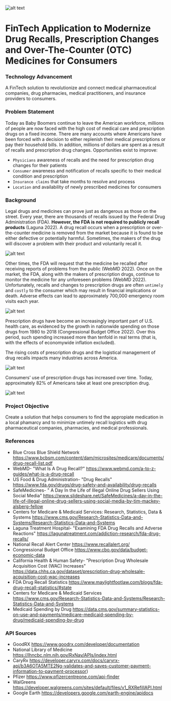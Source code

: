 ![alt text](blood-pressure-drug-recall-lg.jpg)

# FinTech Application to Modernize Drug Recalls, Prescription Changes and Over-The-Counter (OTC) Medicines for Consumers

### Technology Advancement 

A FinTech solution to revolutionize and connect medical pharmaceutical companies, drug pharmacies, medical practitioners, and insurance providers to consumers. 


### Problem Statement

Today as Baby Boomers continue to leave the American workforce, millions of people are now faced with the high cost of medical care and prescription drugs on a fixed income. There are many accounts where Americans have been forced with a decision to either replenish their medical prescriptions or pay their household bills. In addition, millions of dollars are spent as a result of recalls and prescription drug changes. Opportunities exist to improve:

* `Physicians` awareness of recalls and the need for prescription drug changes for their patients
* `Consumer` awareness and notification of recalls specific to their medical condition and prescription 
* `Insurance claims` that take months to resolve and process 
* `Location` and availability of newly prescribed medicines for consumers


### Background

Legal drugs and medicines can prove just as dangerous as those on the street. Every year, there are thousands of recalls issued by the Federal Drug Administration (FDA). **However, the FDA is not required to publicly recall products** (Laguna 2022). A drug recall occurs when a prescription or over-the-counter medicine is removed from the market because it is found to be either defective or potentially harmful. Sometimes, the makers of the drug will discover a problem with their product and voluntarily recall it. 

![alt text](\Images\top-reasons-drug-recalls.png)

Other times, the FDA will request that the medicine be recalled after receiving reports of problems from the public (WebMD 2022). Once on the market, the FDA, along with the makers of prescription drugs, continue to monitor the medicine for any unforeseen problems (WebMD 2022). Unfortunately, recalls and changes to prescription drugs are often `untimely` and `costly` to the consumer which may result in financial implications or death. Adverse effects can lead to approximately 700,000 emergency room visits each year.

![alt text](\Images\adverse-drug-events.png)

Prescription drugs have become an increasingly important part of U.S. health care, as evidenced by the growth in nationwide spending on those drugs from 1980 to 2018 (Congressional Budget Office 2022).  Over this period, such spending increased more than tenfold in real terms (that is, with the effects of economywide inflation excluded). 

The rising costs of prescription drugs and the logistical management of drug recalls impacts many industries across America. 

![alt text](\Images\product-recall-impacted-industries.png)

Consumers’ use of prescription drugs has increased over time. Today, approximately 82% of Americans take at least one prescription drug. 

![alt text](\Images\Gruber-drug-recall-CDC-report.png)

### Project Objective 

Create a solution that helps consumers to find the appropiate medication in a local phamarcy and to minimize untimely recall logistics with drug pharmaceutical companies, pharmacies, and medical professionals. 

### References

* Blue Cross Blue Shield Network  https://www.bcbsm.com/content/dam/microsites/medicare/documents/drug-recall-list.pdf
* WebMD- "What Is A Drug Recall?"   https://www.webmd.com/a-to-z-guides/what-is-a-drug-recall
* US Food & Drug Administration- "Drug Recalls"  https://www.fda.gov/drugs/drug-safety-and-availability/drug-recalls
* SafeMedicines- " A Day In the Life of Illegal Online Drug Sellers Using Social Media"                                                        https://www.slideshare.net/SafeMedicines/a-day-in-the-life-of-illegal-online-drug-sellers-using-social-media-by-tim-mackey-alsberg-fellow
* Centers for Medicare & Medicaid Services: Research, Statistics, Data & Systems  https://www.cms.gov/Research-Statistics-Data-and-Systems/Research-Statistics-Data-and-Systems
* Laguna Treatment Hospital- "Examining FDA Drug Recalls and Adverse Reactions"          https://lagunatreatment.com/addiction-research/fda-drug-recalls/
* National Recall Alert Center          https://www.recallalert.org/
* Congressional Budget Office          https://www.cbo.gov/data/budget-economic-data
* California Health & Human Safety- "Prescription Drug Wholesale Acquisition Cost (WAC) Increases"  https://data.chhs.ca.gov/dataset/prescription-drug-wholesale-acquisition-cost-wac-increases
* FDA Drug Recall Statistics  https://www.maylightfootlaw.com/blogs/fda-drug-recall-statistics/#state
* Centers for Medicare & Medicaid Services https://www.cms.gov/Research-Statistics-Data-and-Systems/Research-Statistics-Data-and-Systems
* Medicaid Spending by Drug https://data.cms.gov/summary-statistics-on-use-and-payments/medicare-medicaid-spending-by-drug/medicaid-spending-by-drug


### API Sources
* GoodRX                https://www.goodrx.com/developer/documentation
* National Library of Medicine          https://lhncbc.nlm.nih.gov/RxNav/APIs/index.html
* CaryRx                https://developer.caryrx.com/docs/caryrx-api/b3A6OTA5MTE2Ng-validates-and-saves-customer-payment-information-to-payment-processor)
* Pfizer                https://www.pfizercentreone.com/api-finder
* WalGreens             https://developer.walgreens.com/sites/default/files/v1_RXRefillAPI.html
* Google Earth          https://developers.google.com/earth-engine/apidocs






